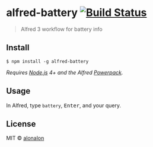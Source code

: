# alfred-battery [![Build Status](https://travis-ci.org/alonalon/alfred-battery.svg?branch=master)](https://travis-ci.org/alonalon/alfred-battery)

> Alfred 3 workflow for battery info


## Install

```
$ npm install -g alfred-battery
```

*Requires [Node.js](https://nodejs.org) 4+ and the Alfred [Powerpack](https://www.alfredapp.com/powerpack/).*


## Usage

In Alfred, type `battery`, <kbd>Enter</kbd>, and your query.


## License

MIT © [alonalon](http://aronhafner.com)

